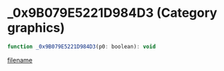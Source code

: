 # _0x9B079E5221D984D3 (Category graphics)

```js
function _0x9B079E5221D984D3(p0: boolean): void
```

[filename](_0x9B079E5221D984D3_m.md ':include')
